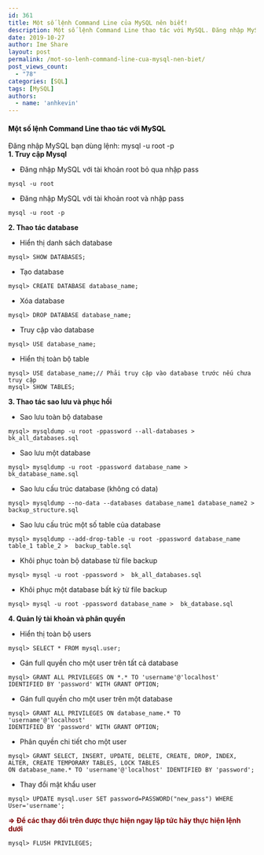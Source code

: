 ```yaml
---
id: 361
title: Một số lệnh Command Line của MySQL nên biết!
description: Một số lệnh Command Line thao tác với MySQL. Đăng nhập MySQL bạn dùng lệnh mysql -u root -p ...
date: 2019-10-27
author: Ime Share
layout: post
permalink: /mot-so-lenh-command-line-cua-mysql-nen-biet/
post_views_count:
  - "78"
categories: [SQL]
tags: [MySQL]
authors:
  - name: 'anhkevin'
---
```

#### <span style="color: #000000;">Một số lệnh Command Line thao tác với MySQL</span>

Đăng nhập MySQL bạn dùng lệnh: mysql -u root -p  
**1. Truy cập Mysql**  
- Đăng nhập MySQL với tài khoản root bỏ qua nhập pass

```
mysql -u root
```

- Đăng nhập MySQL với tài khoản root và nhập pass

```
mysql -u root -p
```

**2. Thao tác database**  
- Hiển thị danh sách database

```
mysql> SHOW DATABASES;
```

- Tạo database

```
mysql> CREATE DATABASE database_name;
```

- Xóa database

```
mysql> DROP DATABASE database_name;
```

- Truy cập vào database

```
mysql> USE database_name;
```

- Hiển thị toàn bộ table

```
mysql> USE database_name;// Phải truy cập vào database trước nếu chưa truy cập
mysql> SHOW TABLES;
```

**3. Thao tác sao lưu và phục hồi**  
- Sao lưu toàn bộ database

```
mysql> mysqldump -u root -ppassword --all-databases >  bk_all_databases.sql
```

- Sao lưu một database

```
mysql> mysqldump -u root -ppassword database_name >  bk_database_name.sql
```

- Sao lưu cấu trúc database (không có data)

```
mysql> mysqldump --no-data --databases database_name1 database_name2 >  backup_structure.sql
```

- Sao lưu cấu trúc một số table của database

```
mysql> mysqldump --add-drop-table -u root -ppassword database_name table_1 table_2 >  backup_table.sql
```

- Khôi phục toàn bộ database từ file backup

```
mysql> mysql -u root -ppassword >  bk_all_databases.sql
```

- Khôi phục một database bất kỳ từ file backup

```
mysql> mysql -u root -ppassword database_name >  bk_database.sql
```

**4. Quản lý tài khoản và phân quyền**  
- Hiển thị toàn bộ users

```
mysql> SELECT * FROM mysql.user;
```

- Gán full quyền cho một user trên tất cả database

```
mysql> GRANT ALL PRIVILEGES ON *.* TO 'username'@'localhost' 
IDENTIFIED BY 'password' WITH GRANT OPTION;
```

- Gán full quyền cho một user trên một database

```
mysql> GRANT ALL PRIVILEGES ON database_name.* TO 'username'@'localhost' 
IDENTIFIED BY 'password' WITH GRANT OPTION;
```

- Phân quyền chi tiết cho một user

```
mysql> GRANT SELECT, INSERT, UPDATE, DELETE, CREATE, DROP, INDEX, ALTER, CREATE TEMPORARY TABLES, LOCK TABLES 
ON database_name.* TO 'username'@'localhost' IDENTIFIED BY 'password';
```

- Thay đổi mật khẩu user

```
mysql> UPDATE mysql.user SET password=PASSWORD("new_pass") WHERE User='username';
```

<span style="color: #800000;"><strong>=> Để các thay đổi trên được thực hiện ngay lập tức hãy thực hiện lệnh dưới</strong></span>

```
mysql> FLUSH PRIVILEGES;
```